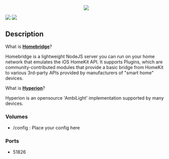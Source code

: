 <p align="center">
  <img src="https://raw.githubusercontent.com/Starbix/dockerimages/master/homekit-logo.png">
</p>

[![](https://images.microbadger.com/badges/image/starbix/homebridge-hyperion.svg)](https://microbadger.com/images/starbix/homebridge-hyperion)
[![](https://images.microbadger.com/badges/version/starbix/homebridge-hyperion.svg)](https://microbadger.com/images/starbix/homebridge-hyperion)

## Description
What is **[Homebridge](https://github.com/nfarina/homebridge)**?

Homebridge is a lightweight NodeJS server you can run on your home network that emulates the iOS HomeKit API. It supports Plugins, which are community-contributed modules that provide a basic bridge from HomeKit to various 3rd-party APIs provided by manufacturers of "smart home" devices.

What is **[Hyperion](https://github.com/hyperion-project/hyperion)**?

Hyperion is an opensource 'AmbiLight' implementation supported by many devices.

### Volumes
* /config : Place your config here

### Ports
* 51826
